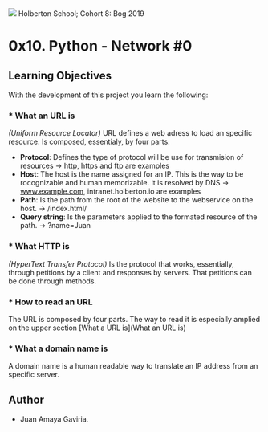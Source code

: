 <img src="https://camo.githubusercontent.com/c5d27ff0111c29e03f64bc98ffd377b21d294db6/68747470733a2f2f7777772e686f6c626572746f6e7363686f6f6c2e636f6d2f686f6c626572746f6e2d6c6f676f2d747769747465722d636172642e706e67">
Holberton School; Cohort 8: Bog 2019

# 0x10. Python - Network #0
<background img src="https://intranet.hbtn.io/assets/holberton-logo-default-f524735c3d53aec88994dbb6130b16941bb20dc6cd437c99209906fab967b834.png">

## Learning Objectives
With the development of this project you learn the following:

### * What an URL is

_(Uniform Resource Locator)_ URL defines a web adress to load an specific resource. Is composed, essentialy, by four parts:
- **Protocol**: Defines the type of protocol will be use for transmision of resources -> http, https and ftp are examples
- **Host**: The host is the name assigned for an IP. This is the way to be rocognizable and human memorizable. It is resolved by DNS ->\
www.example.com, intranet.holberton.io are examples
- **Path**: Is the path from the root of the website to the webservice on the host. -> /index.html/
- **Query string**: Is the parameters applied to the formated resource of the path. -> ?name=Juan


### * What HTTP is

_(HyperText Transfer Protocol)_ Is the protocol that works, essentially, through petitions by a client and responses by servers. That petitions can be done through methods.

### * How to read an URL

The URL is composed by four parts. The way to read it is especially amplied on the upper section [What a URL is](What an URL is)

### * What a domain name is

A domain name is a human readable way to translate an IP address from an specific server. 


## Author
* Juan Amaya Gaviria.
